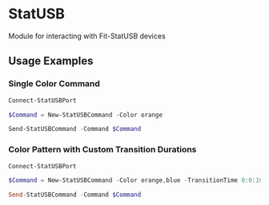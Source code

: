 # StatUSB
Module for interacting with Fit-StatUSB devices

## Usage Examples

### Single Color Command

```PowerShell
Connect-StatUSBPort

$Command = New-StatUSBCommand -Color orange

Send-StatUSBCommand -Command $Command
```

### Color Pattern with Custom Transition Durations
```PowerShell
Connect-StatUSBPort

$Command = New-StatUSBCommand -Color orange,blue -TransitionTime 0:0:10,0:1:0

Send-StatUSBCommand -Command $Command
```